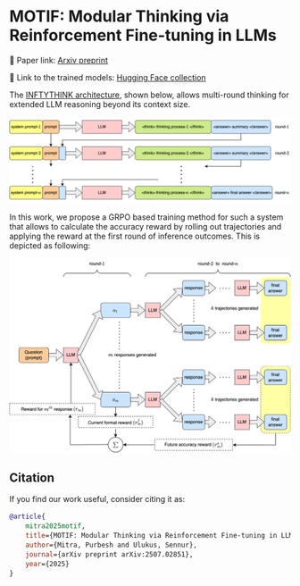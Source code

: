 # MOTIF: Modular Thinking via Reinforcement Fine-tuning in LLMs

🔗 Paper link: [Arxiv preprint](https://arxiv.org/abs/2507.02851)

🔗 Link to the trained models: [Hugging Face collection](https://huggingface.co/collections/purbeshmitra/motif-paper-models-686a2f36407bb88f750eef75)

The [INFTYTHINK architecture](https://arxiv.org/abs/2503.06692v1), shown below, allows multi-round thinking for extended LLM reasoning beyond its context size.
<p align="center">
  <img src="assets/multiround.png" alt="Alt Text" width="750">
</p>

In this work, we propose a GRPO based training method for such a system that allows to calculate the accuracy reward by rolling out trajectories and applying the reward at the first round of inference outcomes. This is depicted as following:
<p align="center">
  <img src="assets/multiround_grpo.png" alt="Alt Text" width="750">
</p>

## Citation
If you find our work useful, consider citing it as:
```bibtex
@article{
    mitra2025motif,
    title={MOTIF: Modular Thinking via Reinforcement Fine-tuning in LLMs},
    author={Mitra, Purbesh and Ulukus, Sennur},
    journal={arXiv preprint arXiv:2507.02851},
    year={2025}
}
```
